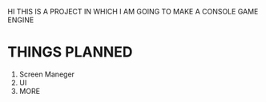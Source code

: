 HI
THIS IS A PROJECT IN WHICH I AM GOING TO MAKE A CONSOLE GAME ENGINE

# THINGS PLANNED
1. Screen Maneger
2. UI
3. MORE
